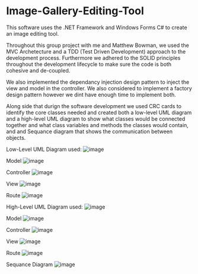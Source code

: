 # Image-Gallery-Editing-Tool
This software uses the .NET Framework and Windows Forms C# to create an image editing tool.

Throughout this group project with me and Matthew Bowman, we used the MVC Archetecture and a TDD (Test Driven Development) approach to the development process. Furthermore we adhered to the SOLID principles throughout the development lifecycle to make sure the code is both cohesive and de-coupled.

We also implemented the dependancy injection design pattern to inject the view and model in the controller. We also considered to implement a factory design pattern however we dint have enough time to implement both.

Along side that durign the software development we used CRC cards to identify the core classes needed and created both a low-level UML diagram and a high-level UML diagram to show what classes would be connected together and what class variables and methods the classes would contain, and and Sequance diagram that shows the communication between objects.

Low-Level UML Diagram used:
![image](https://github.com/Ionatan-Cegodari/Image-Gallery-Editing-Tool/assets/99958974/daf92ccc-20be-4c1c-808a-08a1ee94d4e8)

Model
![image](https://github.com/Ionatan-Cegodari/Image-Gallery-Editing-Tool/assets/99958974/ff74748c-0da2-43fd-9901-1b13506ba763)

Controller
![image](https://github.com/Ionatan-Cegodari/Image-Gallery-Editing-Tool/assets/99958974/1d20b018-e920-48b7-86c0-3fd1fd168eb6)

View
![image](https://github.com/Ionatan-Cegodari/Image-Gallery-Editing-Tool/assets/99958974/a4b74778-2d21-4e20-8ce3-ffb4b54a5133)

Route
![image](https://github.com/Ionatan-Cegodari/Image-Gallery-Editing-Tool/assets/99958974/d8d18dc9-82e8-45f7-a0d0-e12962c9e352)

High-Level UML Diagram used:
![image](https://github.com/Ionatan-Cegodari/Image-Gallery-Editing-Tool/assets/99958974/cf127913-2821-4c4f-99fb-a5cc7ca42f67)

Model
![image](https://github.com/Ionatan-Cegodari/Image-Gallery-Editing-Tool/assets/99958974/cddd68c6-93bb-46bb-87e0-670a145c2edf)

Controller
![image](https://github.com/Ionatan-Cegodari/Image-Gallery-Editing-Tool/assets/99958974/8dc12309-c376-4b1a-a24f-16754d1e5246)

View
![image](https://github.com/Ionatan-Cegodari/Image-Gallery-Editing-Tool/assets/99958974/9882d64f-4c99-4407-a2ce-aecd9532e616)

Route
![image](https://github.com/Ionatan-Cegodari/Image-Gallery-Editing-Tool/assets/99958974/0e06d007-c1e6-489b-80f8-d5e7d11dbcd2)

Sequance Diagram
![image](https://github.com/Ionatan-Cegodari/Image-Gallery-Editing-Tool/assets/99958974/ab6c20f8-1c44-4ae3-af86-d6702533b267)

